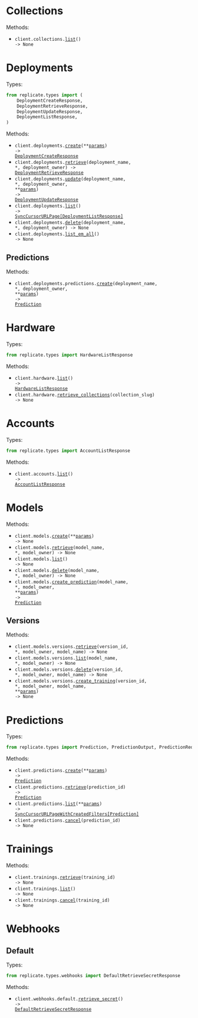 # Collections

Methods:

- <code title="get /collections">client.collections.<a href="./src/replicate/resources/collections.py">list</a>() -> None</code>

# Deployments

Types:

```python
from replicate.types import (
    DeploymentCreateResponse,
    DeploymentRetrieveResponse,
    DeploymentUpdateResponse,
    DeploymentListResponse,
)
```

Methods:

- <code title="post /deployments">client.deployments.<a href="./src/replicate/resources/deployments/deployments.py">create</a>(\*\*<a href="src/replicate/types/deployment_create_params.py">params</a>) -> <a href="./src/replicate/types/deployment_create_response.py">DeploymentCreateResponse</a></code>
- <code title="get /deployments/{deployment_owner}/{deployment_name}">client.deployments.<a href="./src/replicate/resources/deployments/deployments.py">retrieve</a>(deployment_name, \*, deployment_owner) -> <a href="./src/replicate/types/deployment_retrieve_response.py">DeploymentRetrieveResponse</a></code>
- <code title="patch /deployments/{deployment_owner}/{deployment_name}">client.deployments.<a href="./src/replicate/resources/deployments/deployments.py">update</a>(deployment_name, \*, deployment_owner, \*\*<a href="src/replicate/types/deployment_update_params.py">params</a>) -> <a href="./src/replicate/types/deployment_update_response.py">DeploymentUpdateResponse</a></code>
- <code title="get /deployments">client.deployments.<a href="./src/replicate/resources/deployments/deployments.py">list</a>() -> <a href="./src/replicate/types/deployment_list_response.py">SyncCursorURLPage[DeploymentListResponse]</a></code>
- <code title="delete /deployments/{deployment_owner}/{deployment_name}">client.deployments.<a href="./src/replicate/resources/deployments/deployments.py">delete</a>(deployment_name, \*, deployment_owner) -> None</code>
- <code title="get /collections">client.deployments.<a href="./src/replicate/resources/deployments/deployments.py">list_em_all</a>() -> None</code>

## Predictions

Methods:

- <code title="post /deployments/{deployment_owner}/{deployment_name}/predictions">client.deployments.predictions.<a href="./src/replicate/resources/deployments/predictions.py">create</a>(deployment_name, \*, deployment_owner, \*\*<a href="src/replicate/types/deployments/prediction_create_params.py">params</a>) -> <a href="./src/replicate/types/prediction.py">Prediction</a></code>

# Hardware

Types:

```python
from replicate.types import HardwareListResponse
```

Methods:

- <code title="get /hardware">client.hardware.<a href="./src/replicate/resources/hardware.py">list</a>() -> <a href="./src/replicate/types/hardware_list_response.py">HardwareListResponse</a></code>
- <code title="get /collections/{collection_slug}">client.hardware.<a href="./src/replicate/resources/hardware.py">retrieve_collections</a>(collection_slug) -> None</code>

# Accounts

Types:

```python
from replicate.types import AccountListResponse
```

Methods:

- <code title="get /account">client.accounts.<a href="./src/replicate/resources/accounts.py">list</a>() -> <a href="./src/replicate/types/account_list_response.py">AccountListResponse</a></code>

# Models

Methods:

- <code title="post /models">client.models.<a href="./src/replicate/resources/models/models.py">create</a>(\*\*<a href="src/replicate/types/model_create_params.py">params</a>) -> None</code>
- <code title="get /models/{model_owner}/{model_name}">client.models.<a href="./src/replicate/resources/models/models.py">retrieve</a>(model_name, \*, model_owner) -> None</code>
- <code title="get /models">client.models.<a href="./src/replicate/resources/models/models.py">list</a>() -> None</code>
- <code title="delete /models/{model_owner}/{model_name}">client.models.<a href="./src/replicate/resources/models/models.py">delete</a>(model_name, \*, model_owner) -> None</code>
- <code title="post /models/{model_owner}/{model_name}/predictions">client.models.<a href="./src/replicate/resources/models/models.py">create_prediction</a>(model_name, \*, model_owner, \*\*<a href="src/replicate/types/model_create_prediction_params.py">params</a>) -> <a href="./src/replicate/types/prediction.py">Prediction</a></code>

## Versions

Methods:

- <code title="get /models/{model_owner}/{model_name}/versions/{version_id}">client.models.versions.<a href="./src/replicate/resources/models/versions.py">retrieve</a>(version_id, \*, model_owner, model_name) -> None</code>
- <code title="get /models/{model_owner}/{model_name}/versions">client.models.versions.<a href="./src/replicate/resources/models/versions.py">list</a>(model_name, \*, model_owner) -> None</code>
- <code title="delete /models/{model_owner}/{model_name}/versions/{version_id}">client.models.versions.<a href="./src/replicate/resources/models/versions.py">delete</a>(version_id, \*, model_owner, model_name) -> None</code>
- <code title="post /models/{model_owner}/{model_name}/versions/{version_id}/trainings">client.models.versions.<a href="./src/replicate/resources/models/versions.py">create_training</a>(version_id, \*, model_owner, model_name, \*\*<a href="src/replicate/types/models/version_create_training_params.py">params</a>) -> None</code>

# Predictions

Types:

```python
from replicate.types import Prediction, PredictionOutput, PredictionRequest
```

Methods:

- <code title="post /predictions">client.predictions.<a href="./src/replicate/resources/predictions.py">create</a>(\*\*<a href="src/replicate/types/prediction_create_params.py">params</a>) -> <a href="./src/replicate/types/prediction.py">Prediction</a></code>
- <code title="get /predictions/{prediction_id}">client.predictions.<a href="./src/replicate/resources/predictions.py">retrieve</a>(prediction_id) -> <a href="./src/replicate/types/prediction.py">Prediction</a></code>
- <code title="get /predictions">client.predictions.<a href="./src/replicate/resources/predictions.py">list</a>(\*\*<a href="src/replicate/types/prediction_list_params.py">params</a>) -> <a href="./src/replicate/types/prediction.py">SyncCursorURLPageWithCreatedFilters[Prediction]</a></code>
- <code title="post /predictions/{prediction_id}/cancel">client.predictions.<a href="./src/replicate/resources/predictions.py">cancel</a>(prediction_id) -> None</code>

# Trainings

Methods:

- <code title="get /trainings/{training_id}">client.trainings.<a href="./src/replicate/resources/trainings.py">retrieve</a>(training_id) -> None</code>
- <code title="get /trainings">client.trainings.<a href="./src/replicate/resources/trainings.py">list</a>() -> None</code>
- <code title="post /trainings/{training_id}/cancel">client.trainings.<a href="./src/replicate/resources/trainings.py">cancel</a>(training_id) -> None</code>

# Webhooks

## Default

Types:

```python
from replicate.types.webhooks import DefaultRetrieveSecretResponse
```

Methods:

- <code title="get /webhooks/default/secret">client.webhooks.default.<a href="./src/replicate/resources/webhooks/default.py">retrieve_secret</a>() -> <a href="./src/replicate/types/webhooks/default_retrieve_secret_response.py">DefaultRetrieveSecretResponse</a></code>
